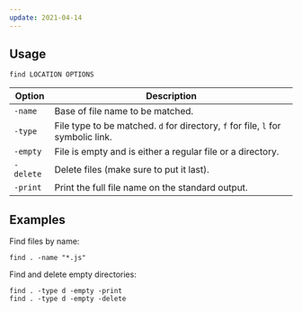 ```yaml
---
update: 2021-04-14
---
```


## Usage

```shell
find LOCATION OPTIONS
```

| Option | Description |
| --- | --- |
| `-name` | Base of file name to be matched. |
| `-type` | File type to be matched. `d` for directory, `f` for file, `l` for symbolic link. |
| `-empty` | File is empty and is either a regular file or a directory. |
| `-delete` | Delete files (make sure to put it last). |
| `-print` | Print the full file name on the standard output. |

## Examples

Find files by name:

```shell
find . -name "*.js"
```

Find and delete empty directories:

```shell
find . -type d -empty -print
find . -type d -empty -delete
```
